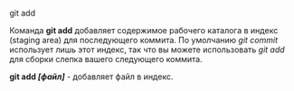 git add

Команда **git add** добавляет содержимое рабочего каталога в индекс (staging area) для последующего коммита. По умолчанию *git commit* использует лишь этот индекс, так что вы можете использовать *git add* для сборки слепка вашего следующего коммита.

**git add *[файл]*** - добавляет файл в индекс.
